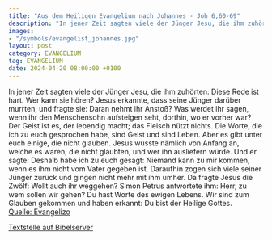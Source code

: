 ```yaml
---
title: "Aus dem Heiligen Evangelium nach Johannes - Joh 6,60-69"
description: "In jener Zeit sagten viele der Jünger Jesu, die ihm zuhörten: Diese Rede ist hart. Wer kann sie hören? Jesus erkannte, dass seine Jünger darüber murrten, und fragte sie: Daran nehmt ihr Anstoß? Was werdet ihr sagen, wenn ihr den Menschensohn aufsteigen seht, dorthin, wo er vorher...."
images:
- "/symbols/evangelist_johannes.jpg"
layout: post
category: EVANGELIUM
tag: EVANGELIUM
date: 2024-04-20 08:00:00 +0100
---
```

In jener Zeit sagten viele der Jünger Jesu, die ihm zuhörten: Diese Rede ist hart. Wer kann sie hören?
Jesus erkannte, dass seine Jünger darüber murrten, und fragte sie: Daran nehmt ihr Anstoß?
Was werdet ihr sagen, wenn ihr den Menschensohn aufsteigen seht, dorthin, wo er vorher war?
Der Geist ist es, der lebendig macht; das Fleisch nützt nichts.<!--more--> Die Worte, die ich zu euch gesprochen habe, sind Geist und sind Leben.
Aber es gibt unter euch einige, die nicht glauben. Jesus wusste nämlich von Anfang an, welche es waren, die nicht glaubten, und wer ihn ausliefern würde.
Und er sagte: Deshalb habe ich zu euch gesagt: Niemand kann zu mir kommen, wenn es ihm nicht vom Vater gegeben ist.
Daraufhin zogen sich viele seiner Jünger zurück und gingen nicht mehr mit ihm umher.
Da fragte Jesus die Zwölf: Wollt auch ihr weggehen?
Simon Petrus antwortete ihm: Herr, zu wem sollen wir gehen? Du hast Worte des ewigen Lebens.
Wir sind zum Glauben gekommen und haben erkannt: Du bist der Heilige Gottes.<br>
[Quelle: Evangelizo](https://evangeliumtagfuertag.org/DE/gospel)

[Textstelle auf Bibelserver](https://www.bibleserver.com/EU/Johannes6,60-69)
